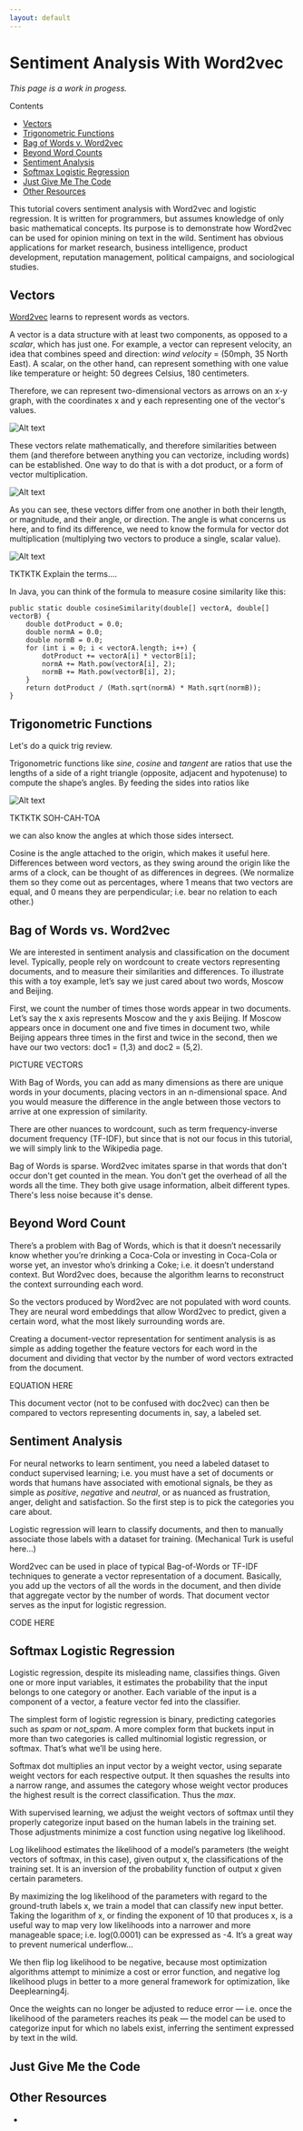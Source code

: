 ```yaml
---
layout: default
---
```


# Sentiment Analysis With Word2vec

*This page is a work in progess.*

Contents

* <a href="#vectors">Vectors</a>
* <a href="#trig">Trigonometric Functions</a>
* <a href="#bow">Bag of Words v. Word2vec</a>
* <a href="#count">Beyond Word Counts</a>
* <a href="#sentiment">Sentiment Analysis</a>
* <a href="#softmax">Softmax Logistic Regression</a>
* <a href="#code">Just Give Me The Code</a>
* <a href="#resource">Other Resources</a>

This tutorial covers sentiment analysis with Word2vec and logistic regression. It is written for programmers, but assumes knowledge of only basic mathematical concepts. Its purpose is to demonstrate how Word2vec can be used for opinion mining on text in the wild. Sentiment has obvious applications for market research, business intelligence, product development, reputation management, political campaigns, and sociological studies. 

## <a name="vectors">Vectors</a>

[Word2vec](../word2vec.html) learns to represent words as vectors.

A vector is a data structure with at least two components, as opposed to a *scalar*, which has just one. For example, a vector can represent velocity, an idea that combines speed and direction: *wind velocity* = (50mph, 35 North East). A scalar, on the other hand, can represent something with one value like temperature or height: 50 degrees Celsius, 180 centimeters.

Therefore, we can represent two-dimensional vectors as arrows on an x-y graph, with the coordinates x and y each representing one of the vector's values. 

![Alt text](../img/vector.jpeg)

These vectors relate mathematically, and therefore similarities between them (and therefore between anything you can vectorize, including words) can be established. One way to do that is with a dot product, or a form of vector multiplication. 

![Alt text](../img/two_vectors2.png)

As you can see, these vectors differ from one another in both their length, or magnitude, and their angle, or direction. The angle is what concerns us here, and to find its difference, we need to know the formula for vector dot multiplication (multiplying two vectors to produce a single, scalar value).

![Alt text](../img/dot_product_defs.png)

TKTKTK Explain the terms….

In Java, you can think of the formula to measure cosine similarity like this:

    public static double cosineSimilarity(double[] vectorA, double[] vectorB) {
        double dotProduct = 0.0;
        double normA = 0.0;
        double normB = 0.0;
        for (int i = 0; i < vectorA.length; i++) {
            dotProduct += vectorA[i] * vectorB[i];
            normA += Math.pow(vectorA[i], 2);
            normB += Math.pow(vectorB[i], 2);
        }   
        return dotProduct / (Math.sqrt(normA) * Math.sqrt(normB));
    }

## <a name="trig">Trigonometric Functions</a>

Let's do a quick trig review. 

Trigonometric functions like *sine*, *cosine* and *tangent* are ratios that use the lengths of a side of a right triangle (opposite, adjacent and hypotenuse) to compute the shape’s angles. By feeding the sides into ratios like 

![Alt text](../img/trigfunctions2.png)

TKTKTK SOH-CAH-TOA

we can also know the angles at which those sides intersect. 

Cosine is the angle attached to the origin, which makes it useful here. Differences between word vectors, as they swing around the origin like the arms of a clock, can be thought of as differences in degrees. (We normalize them so they come out as percentages, where 1 means that two vectors are equal, and 0 means they are perpendicular; i.e. bear no relation to each other.)

## <a name="bow">Bag of Words vs. Word2vec</a>

We are interested in sentiment analysis and classification on the document level. Typically, people rely on wordcount to create vectors representing documents, and to measure their similarities and differences. To illustrate this with a toy example, let’s say we just cared about two words, Moscow and Beijing.

First, we count the number of times those words appear in two documents. Let’s say the x axis represents Moscow and the y axis Beijing. If Moscow appears once in document one and five times in document two, while Beijing appears three times in the first and twice in the second, then we have our two vectors: doc1 = (1,3) and doc2 = (5,2).

PICTURE VECTORS

With Bag of Words, you can add as many dimensions as there are unique words in your documents, placing vectors in an n-dimensional space. And you would measure the difference in the angle between those vectors to arrive at one expression of similarity. 

There are other nuances to wordcount, such as term frequency-inverse document frequency (TF-IDF), but since that is not our focus in this tutorial, we will simply link to the Wikipedia page.

Bag of Words is sparse. Word2vec imitates sparse in that words that don't occur don't get counted in the mean. You don't get the overhead of all the words all the time. They both give usage information, albeit different types. There's less noise because it's dense. 

## <a name="count">Beyond Word Count</a>

There’s a problem with Bag of Words, which is that it doesn’t necessarily know whether you’re drinking a Coca-Cola or investing in Coca-Cola or worse yet, an investor who’s drinking a Coke; i.e. it doesn’t understand context. But Word2vec does, because the algorithm learns to reconstruct the context surrounding each word. 

So the vectors produced by Word2vec are not populated with word counts. They are neural word embeddings that allow Word2vec to predict, given a certain word, what the most likely surrounding words are.

Creating a document-vector representation for sentiment analysis is as simple as adding together the feature vectors for each word in the document and dividing that vector by the number of word vectors extracted from the document. 

EQUATION HERE

This document vector (not to be confused with doc2vec) can then be compared to vectors representing documents in, say, a labeled set.

## <a name="sentiment">Sentiment Analysis </a>

For neural networks to learn sentiment, you need a labeled dataset to conduct supervised learning; i.e. you must have a set of documents or words that humans have associated with emotional signals, be they as simple as *positive*, *negative* and *neutral*, or as nuanced as frustration, anger, delight and satisfaction.
So the first step is to pick the categories you care about. 

Logistic regression will learn to classify documents, and then to manually associate those labels with a dataset for training. (Mechanical Turk is useful here...)

Word2vec can be used in place of typical Bag-of-Words or TF-IDF techniques to generate a vector representation of a document. Basically, you add up the vectors of all the words in the document, and then divide that aggregate vector by the number of words. That document vector serves as the input for logistic regression. 

CODE HERE

## <a name="softmax">Softmax Logistic Regression</a>

Logistic regression, despite its misleading name, classifies things. Given one or more input variables, it estimates the probability that the input belongs to one category or another. Each variable of the input is a component of a vector, a feature vector fed into the classifier. 

The simplest form of logistic regression is binary, predicting categories such as *spam* or *not_spam*. A more complex form that buckets input in more than two categories is called multinomial logistic regression, or softmax. That’s what we’ll be using here. 

Softmax dot multiplies an input vector by a weight vector, using separate weight vectors for each respective output. It then squashes the results into a narrow range, and assumes the category whose weight vector produces the highest result is the correct classification. Thus the *max*.

With supervised learning, we adjust the weight vectors of softmax until they properly categorize input based on the human labels in the training set. Those adjustments minimize a cost function using negative log likelihood. 

Log likelihood estimates the likelihood of a model’s parameters (the weight vectors of softmax, in this case), given output x, the classifications of the training set. It is an inversion of the probability function of output x given certain parameters. 

By maximizing the log likelihood of the parameters with regard to the ground-truth labels x, we train a model that can classify new input better. Taking the logarithm of x, or finding the exponent of 10 that produces x, is a useful way to map very low likelihoods into a narrower and more manageable space; i.e. log(0.0001) can be expressed as -4. It’s a great way to prevent numerical underflow…

We then flip log likelihood to be negative, because most optimization algorithms attempt to minimize a cost or error function, and negative log likelihood plugs in better to a more general framework for optimization, like Deeplearning4j.

Once the weights can no longer be adjusted to reduce error — i.e. once the likelihood of the parameters reaches its peak — the model can be used to categorize input for which no labels exist, inferring the sentiment expressed by text in the wild. 

## <a name="code">Just Give Me the Code</a>

## <a name="resource">Other Resources</a>

* 
